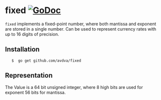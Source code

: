 # fixed [![GoDoc](https://godoc.org/github.com/avdva/fixed?status.svg)](http://godoc.org/github.com/avdva/fixed)
`fixed` implements a fixed-point number, where both mantissa and exponent are stored in a single number.
Can be used to represent currency rates with up to 16 digits of precision.

## Installation
`	$  go get github.com/avdva/fixed`

## Representation

The Value is a 64 bit unsigned integer, where 8 high bits are used for exponent 56 bits for mantissa.